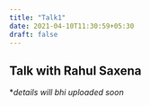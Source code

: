 ```yaml
---
title: "Talk1"
date: 2021-04-10T11:30:59+05:30
draft: false
---
```


## Talk with Rahul Saxena

**details will bhi uploaded soon*